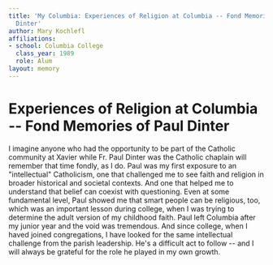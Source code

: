 ```yaml
---
title: 'My Columbia: Experiences of Religion at Columbia -- Fond Memories of Paul
  Dinter'
author: Mary Kochlefl
affiliations:
- school: Columbia College
  class_year: 1989
  role: Alum
layout: memory
---
```


# Experiences of Religion at Columbia -- Fond Memories of Paul Dinter

I imagine anyone who had the opportunity to be part of the Catholic community at Xavier while Fr. Paul Dinter was the Catholic chaplain will remember that time fondly, as I do.  Paul was my first exposure to an "intellectual" Catholicism, one that challenged me to see faith and religion in broader historical and societal contexts.  And one that helped me to understand that belief can coexist with questioning.  Even at some fundamental level, Paul showed me that smart people can be religious, too, which was an important lesson during college, when I was trying to determine the adult version of my childhood faith.  Paul left Columbia after my junior year and the void was tremendous.  And since college, when I haved joined congregations, I have looked for the same intellectual challenge from the parish leadership.  He's a difficult act to follow -- and I will always be grateful for the role he played in my own growth.
